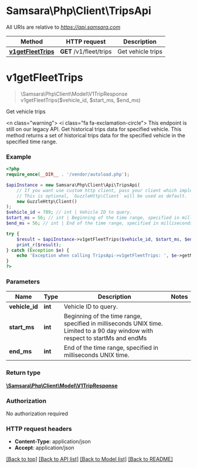 # Samsara\Php\Client\TripsApi

All URIs are relative to *https://api.samsara.com*

Method | HTTP request | Description
------------- | ------------- | -------------
[**v1getFleetTrips**](TripsApi.md#v1getFleetTrips) | **GET** /v1/fleet/trips | Get vehicle trips


# **v1getFleetTrips**
> \Samsara\Php\Client\Model\V1TripResponse v1getFleetTrips($vehicle_id, $start_ms, $end_ms)

Get vehicle trips

<n class=\"warning\"> <nh> <i class=\"fa fa-exclamation-circle\"></i> This endpoint is still on our legacy API. </nh> </n>  Get historical trips data for specified vehicle. This method returns a set of historical trips data for the specified vehicle in the specified time range.

### Example
```php
<?php
require_once(__DIR__ . '/vendor/autoload.php');

$apiInstance = new Samsara\Php\Client\Api\TripsApi(
    // If you want use custom http client, pass your client which implements `GuzzleHttp\ClientInterface`.
    // This is optional, `GuzzleHttp\Client` will be used as default.
    new GuzzleHttp\Client()
);
$vehicle_id = 789; // int | Vehicle ID to query.
$start_ms = 56; // int | Beginning of the time range, specified in milliseconds UNIX time. Limited to a 90 day window with respect to startMs and endMs
$end_ms = 56; // int | End of the time range, specified in milliseconds UNIX time.

try {
    $result = $apiInstance->v1getFleetTrips($vehicle_id, $start_ms, $end_ms);
    print_r($result);
} catch (Exception $e) {
    echo 'Exception when calling TripsApi->v1getFleetTrips: ', $e->getMessage(), PHP_EOL;
}
?>
```

### Parameters

Name | Type | Description  | Notes
------------- | ------------- | ------------- | -------------
 **vehicle_id** | **int**| Vehicle ID to query. |
 **start_ms** | **int**| Beginning of the time range, specified in milliseconds UNIX time. Limited to a 90 day window with respect to startMs and endMs |
 **end_ms** | **int**| End of the time range, specified in milliseconds UNIX time. |

### Return type

[**\Samsara\Php\Client\Model\V1TripResponse**](../Model/V1TripResponse.md)

### Authorization

No authorization required

### HTTP request headers

 - **Content-Type**: application/json
 - **Accept**: application/json

[[Back to top]](#) [[Back to API list]](../../README.md#documentation-for-api-endpoints) [[Back to Model list]](../../README.md#documentation-for-models) [[Back to README]](../../README.md)

